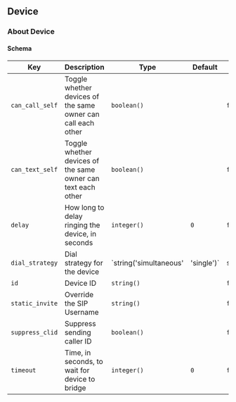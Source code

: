 ## Device

### About Device

#### Schema



Key | Description | Type | Default | Required
--- | ----------- | ---- | ------- | --------
`can_call_self` | Toggle whether devices of the same owner can call each other | `boolean()` |   | `false`
`can_text_self` | Toggle whether devices of the same owner can text each other | `boolean()` |   | `false`
`delay` | How long to delay ringing the device, in seconds | `integer()` | `0` | `false`
`dial_strategy` | Dial strategy for the device | `string('simultaneous' | 'single')` | `simultaneous` | `false`
`id` | Device ID | `string()` |   | `false`
`static_invite` | Override the SIP Username | `string()` |   | `false`
`suppress_clid` | Suppress sending caller ID | `boolean()` |   | `false`
`timeout` | Time, in seconds, to wait for device to bridge | `integer()` | `0` | `false`



